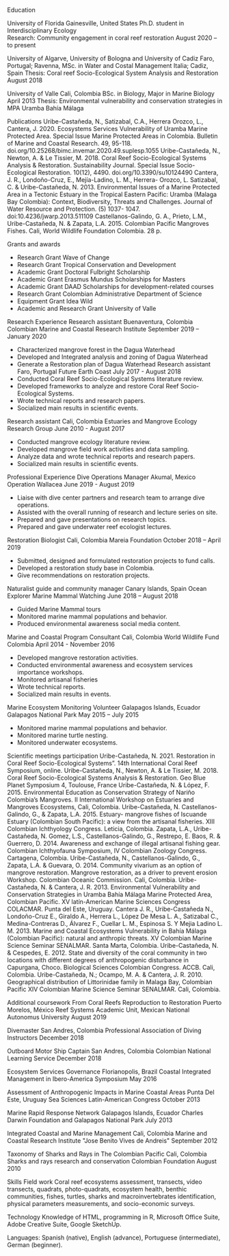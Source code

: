 Education

University of Florida	Gainesville, United States 
Ph.D. student in Interdisciplinary Ecology	
Research: Community engagement in coral reef restoration	August 2020 – to present


University of Algarve, University of Bologna and University of Cadiz	Faro, Portugal; Ravenna, 
MSc. in Water and Costal Management	Italia; Cadiz, Spain
Thesis: Coral reef Socio-Ecological System Analysis and Restoration	August 2018


University of Valle	Cali, Colombia
BSc. in Biology, Major in Marine Biology	April 2013
Thesis: Environmental vulnerability and conservation strategies in MPA Uramba Bahía Málaga

Publications
Uribe-Castañeda, N., Satizabal, C.A., Herrera Orozco, L., Cantera, J. 2020. Ecosystems Services Vulnerability of Uramba Marine Protected Area. Special Issue Marine Protected Areas in Colombia. Bulletin of Marine and Coastal Research. 49, 95-118. doi.org/10.25268/bimc.invemar.2020.49.suplesp.1055
Uribe-Castañeda, N., Newton, A.  & Le Tissier, M.  2018. Coral Reef Socio-Ecological Systems Analysis & Restoration.  Sustainability Journal.  Special Issue Socio-Ecological Restoration.  10(12), 4490. doi.org/10.3390/su10124490
Cantera, J.  R., Londoño-Cruz, E., Mejía-Ladino, L.  M., Herrera- Orozco, L.  Satizabal, C.  & Uribe-Castañeda, N.  2013.  Environmental Issues of a Marine Protected Area in a Tectonic Estuary in the Tropical Eastern Pacific:  Uramba (Malaga Bay Colombia):  Context, Biodiversity, Threats and Challenges.  Journal of Water Resource and Protection.  (5)  1037- 1047. doi:10.4236/jwarp.2013.511109
Castellanos-Galindo, G.  A., Prieto, L.M., Uribe-Castañeda, N.  & Zapata, L.A.  2015.  Colombian Pacific Mangroves Fishes.  Cali, World Wildlife Foundation Colombia.  28 p.

Grants and awards
- Research Grant Wave of Change
- Research Grant Tropical Conservation and Development
- Academic Grant Doctoral Fulbright Scholarship
- Academic Grant Erasmus Mundus Scholarships for Masters
- Academic Grant DAAD Scholarships for development-related courses
- Research Grant Colombian Administrative Department of Science
- Equipment Grant Idea Wild
- Academic and Research Grant University of Valle



Research Experience
Research assistant	Buenaventura, Colombia
Colombian Marine and Coastal Research Institute 	September 2019 – January 2020
-	Characterized mangrove forest in the Dagua Waterhead
-	Developed and Integrated analysis and zoning of Dagua Waterhead
-	Generate a Restoration plan of Dagua Waterhead
Research assistant	Faro, Portugal 
Future Earth Coast	July 2017 - August 2018
- Conducted Coral Reef Socio-Ecological Systems literature review.
- Developed frameworks to analyze and restore Coral Reef Socio-Ecological Systems.
- Wrote technical reports and research papers.
- Socialized main results in scientific events.

Research assistant	Cali, Colombia 
Estuaries and Mangrove Ecology Research Group	June 2010 - August 2017
- Conducted mangrove ecology literature review.
- Developed mangrove field work activities and data sampling.
- Analyze data and wrote technical reports and research papers.
- Socialized main results in scientific events.

Professional Experience
Dive Operations Manager	 Akumal, Mexico 
Operation Wallacea	June 2019 - August 2019
- Liaise with dive center partners and research team to arrange dive operations.
- Assisted with the overall running of research and lecture series on site.
- Prepared and gave presentations on research topics.
- Prepared and gave underwater reef ecologist lectures.

Restoration Biologist 	Cali, Colombia 
Mareia Foundation	October 2018 – April 2019
- Submitted, designed and formulated restoration projects to fund calls.
- Developed a restoration study base in Colombia.
- Give recommendations on restoration projects.

Naturalist guide and community manager 	Canary Islands, Spain 
Ocean Explorer Marine Mammal Watching	June 2018 – August 2018
- Guided Marine Mammal tours 
- Monitored marine mammal populations and behavior.
- Produced environmental awareness social media content.

Marine and Coastal Program Consultant	Cali, Colombia 
World Wildlife Fund Colombia	April 2014 - November 2016
- Developed mangrove restoration activities.
- Conducted environmental awareness and ecosystem services importance workshops.
- Monitored artisanal fisheries  
- Wrote technical reports.
- Socialized main results in events.

Marine Ecosystem Monitoring Volunteer	Galapagos Islands, Ecuador
Galapagos National Park	May 2015 – July 2015
- Monitored marine mammal populations and behavior.
- Monitored marine turtle nesting.
- Monitored underwater ecosystems.


Scientific meetings participation
Uribe-Castañeda, N. 2021. Restoration in Coral Reef Socio-Ecological Systems”. 14th International Coral Reef Symposium, online.
Uribe-Castañeda, N., Newton, A.  & Le Tissier, M.  2018.  Coral Reef Socio-Ecological Systems Analysis & Restoration.  Geo Blue Planet Symposium 4, Toulouse, France
Uribe-Castañeda, N.  & López, F.  2015.  Environmental Education as Conservation Strategy of Nariño Colombia’s Mangroves.  II International Workshop on Estuaries and Mangroves Ecosystems, Cali, Colombia.
Uribe-Castañeda, N.  Castellanos-Galindo, G., & Zapata, L.A.  2015. Estuary- mangrove fishes of Iscuande Estuary (Colombian South Pacific):  a view from the artisanal fisheries.  XIII Colombian Ichthyology Congress.  Leticia, Colombia.
Zapata, L.A., Uribe-Castañeda, N.  Gomez, L.S., Castellanos-Galindo, G., Restrepo, E.  Baos, R.  & Guerrero, D.  2014.  Awareness and exchange of illegal artisanal fishing gear.  Colombian Ichthyofauna Symposium, IV Colombian Zoology Congress.  Cartagena, Colombia.
Uribe-Castañeda, N., Castellanos-Galindo, G., Zapata, L.A.  & Guevara, O.  2014.  Community vivarium as an option of mangrove restoration. Mangrove restoration, as a driver to prevent erosion Workshop.  Colombian Oceanic Commission.  Cali, Colombia.
Uribe-Castañeda, N.  & Cantera, J.  R.  2013.  Environmental Vulnerability and Conservation Strategies in Uramba Bahía Málaga Marine Protected Area, Colombian Pacific.  XV latín-American Marine Sciences Congress COLACMAR.  Punta del Este, Uruguay.
Cantera J.  R., Uribe-Castañeda N., Londoño-Cruz E., Giraldo A., Herrera L., López De Mesa L.  A., Satizabal C., Medina-Contreras D., Álvarez F., Cuellar L.  M., Espinosa S.  Y Mejia Ladino L.  M.  2013.  Marine and Coastal Ecosystems Vulnerability in Bahía Málaga (Colombian Pacific):  natural and anthropic threats.  XV Colombian Marine Science Seminar SENALMAR.  Santa Marta, Colombia.
Uribe-Castañeda, N.  & Cespedes, E.  2012.  State and diversity of the coral community in two locations with different degrees of anthropogenic disturbance in Capurgana, Choco.  Biological Sciences Colombian Congress.  ACCB.  Cali, Colombia.
Uribe-Castañeda, N.; Ocampo, M.  A.  & Cantera, J.  R.  2010. Geographical distribution of Littorinidae family in Malaga Bay, Colombian Pacific XIV Colombian Marine Science Seminar SENALMAR.  Cali, Colombia.



Additional coursework
From Coral Reefs Reproduction to Restoration	Puerto Morelos, México
Reef Systems Academic Unit, Mexican National Autonomus University	August 2019
	
Divemaster	San Andres, Colombia
Professional Association of Diving Instructors	December 2018
	
Outboard Motor Ship Captain	San Andres, Colombia
Colombian National Learning Service	December 2018
	
Ecosystem Services Governance	Florianopolis, Brazil
Coastal Integrated Management in Ibero-America Symposium	May 2016
	
Assessment of Anthropogenic Impacts in Marine Coastal Areas	Punta Del Este, Uruguay
Sea Sciences Latin-American Congress 	October 2013
	
Marine Rapid Response Network	Galapagos Islands, Ecuador
Charles Darwin Foundation and Galapagos National Park	July 2013
	
Integrated Coastal and Marine Management	Cali, Colombia
Marine and Coastal Research Institute "Jose Benito Vives de Andreis"	September 2012
	
Taxonomy of Sharks and Rays in The Colombian Pacific	Cali, Colombia
Sharks and rays research and conservation Colombian Foundation 	August 2010


Skills
Field work	Coral reef ecosystems assessment, transects, video transects, quadrats, photo-quadrats, ecosystem health, benthic communities, fishes, turtles, sharks and macroinvertebrates identification, physical parameters measurements, and socio-economic surveys.
	
Technology	Knowledge of HTML, programming in R, Microsoft Office Suite, Adobe Creative Suite, Google SketchUp.
	
Languages:	Spanish (native), English (advance), Portuguese (intermediate), German (beginner).

	

